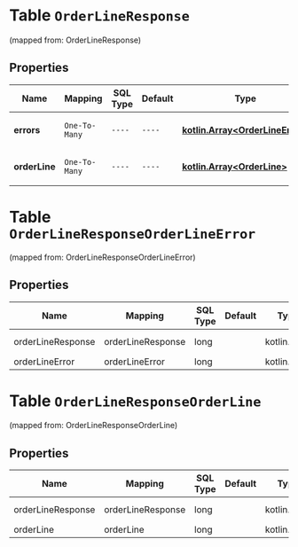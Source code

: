 
# Table `OrderLineResponse`
(mapped from: OrderLineResponse)

## Properties
Name | Mapping | SQL Type | Default | Type | Description | Notes
---- | ------- | -------- | ------- | ---- | ----------- | -----
**errors** | `One-To-Many` | `----` | `----`  | [**kotlin.Array&lt;OrderLineError&gt;**](OrderLineError.md) | Error list if update(s) fail. |  [optional]
**orderLine** | `One-To-Many` | `----` | `----`  | [**kotlin.Array&lt;OrderLine&gt;**](OrderLine.md) | Order Line object array. |  [optional]


# **Table `OrderLineResponseOrderLineError`**
(mapped from: OrderLineResponseOrderLineError)

## Properties
Name | Mapping | SQL Type | Default | Type | Description | Notes
---- | ------- | -------- | ------- | ---- | ----------- | -----
orderLineResponse | orderLineResponse | long | | kotlin.Long | Primary Key | *one*
orderLineError | orderLineError | long | | kotlin.Long | Foreign Key | *many*



# **Table `OrderLineResponseOrderLine`**
(mapped from: OrderLineResponseOrderLine)

## Properties
Name | Mapping | SQL Type | Default | Type | Description | Notes
---- | ------- | -------- | ------- | ---- | ----------- | -----
orderLineResponse | orderLineResponse | long | | kotlin.Long | Primary Key | *one*
orderLine | orderLine | long | | kotlin.Long | Foreign Key | *many*



